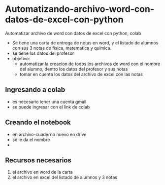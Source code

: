 # Automatizando-archivo-word-con-datos-de-excel-con-python
Automatizar archivo de word con datos de excel con python, colab

- Se tiene una carta de entrega de notas en word, y el listado de alumnos con sus 3 notas de fisica, matematica y quimica.
- se tiene los datos del profesor
- objetivo: 
    - automatizar la creacion de todos los archivos de word con el nombre del alumno, dentro los datos del profesor y sus notas
    - tomar en cuenta los datos del archivo de excel con las notas

## Ingresando a colab

- es necesario tener una cuenta gmail
- se puede ingresar con el link de colab 

## Creando el notebook

- en archivo-cuaderno nuevo en drive
- se le da el nombre
- 

## Recursos necesarios

1. el archivo en word de la carta
2. el archivo en excel del listado de alumnos y 3 notas
